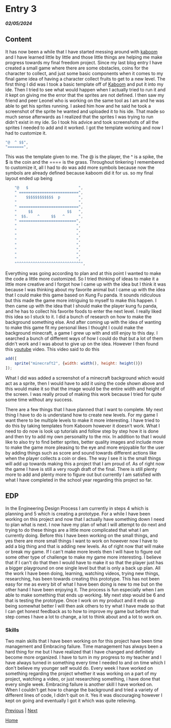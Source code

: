 # Entry 3
##### 02/05/2024

## Content

It has now been a while that I have started messing around with [kaboom](https://kaboomjs.com/) and I have learned little by little and those little things are helping me make progress towards my final freedom project. Since my last blog entry I have created a small game where there are some obstacles, coins for the character to collect, and just some basic components when it comes to my final game idea of having a character collect fruits to get to a new level.
The first thing I did was I took a basic template off of [Kaboom](https://kaboomjs.com/play?example=level) and put it into my ide. Then I tried to see what would happen when I actually tried to run it and it kept on giving me the error that the sprites are not defined. I then saw my friend and peer Leonel who is working on the same tool as I am and he was able to get his sprites running. I asked him how and he said he took a screenshot of the sprite he wanted and uploaded it to his ide. That made so much sense afterwards as I realized that the sprites I was trying to run didn't exist in my ide. So I took his advice and took screenshots of all the sprites I needed to add and it worked. I got the template working and now I had to customize it.
```js
"@  ^ $$",
"=======",
```
This was the template given to me. The @ is the player, the ^ is a spike, the $ is the coin and the ==== is the grass. Throughout tinkering I remembered to customize it, all I had to do was add more symbols because now the symbols are already defined because kaboom did it for us. so my final layout ended up being

```js
    "@   $                      ",
	" ==========================",
	"    $$$$$$$$$$$$  p        ",
	"                           ",
	" ==========================",
	"     $$               $$   ",
	"  $$.    ^     $$   ^      ",
	" =========================",
	"                          ",
	"                          ",
	"                          ",
	"                          ",
	"                          ",
	"                          ",
	"                          ",
	"                          ",
	"^^^^^^^^^^^^^^^^^^^^^^^^^^^^",
```
Everything was going according to plan and at this point I wanted to make the code a little more customized. So I tried thinking of ideas to make it a little more creative and I forgot how I came up with the idea but I think it was because I was thinking about my favorite animal but I came up with the idea that I could make this game based on Kung Fu panda. It sounds ridiculous but this made the game more intriguing to myself to make this happen. I then came up with the idea that I should make the player kung fu panda, and he has to collect his favorite foods to enter the next level. I really liked this idea so I stuck to it. I did a bunch of research on how to make the background something else. And after coming up with the idea of wanting to make this game fit my personal likes I thought I could make the background minecraft, a game I grew up with and still enjoy to this day. I searched a bunch of different ways of how I could do that but a lot of them didn't work and I was about to give up on the idea. However I then found this [youtube](https://www.youtube.com/watch?v=hgReGsh5xVU) video. This video said to do this

```js
add([
	sprite("minecraft2", {width: width(), height: height()})
]);
```
What I did was added a screenshot of a minecraft background which would act as a sprite, then I would have to add it using the code shown above and this would make it so that the image would be the entire width and height of the screen. I was really proud of making this work because I tried for quite some time without any success.

There are a few things that I have planned that I want to complete. My next thing I have to do is understand how to create new levels. For my game I want there to be multiple levels to make it more interesting. I have tried to do this by taking templates from Kaboom however it doesn't work. What I need to do now is look up tutorials and follow step by step how it is done and then try to add my own personality to the mix. In addition to that I would like to also try to find better sprites, better quality images and include more to make the game more pleasing to the eye and more enjoyable for the user by adding things such as score and sound towards different actions like when the player collects a coin or dies. The way I see it is the small things will add up towards making this a project that I am proud of. As of right now the game I have is still a very rough draft of the final. There is still plenty more to add and plenty more to figure out but currently I am satisfied with what I have completed in the school year regarding this project so far.

## EDP

In the Engineering Design Process I am currently in steps 4 which is planning and 5 which is creating a prototype. For a while I have been working on this project and now that I actually have something down I need to plan what is next. I now have my plan of what I will attempt to do next and trying to do these things are a little more complicated that what I am currently doing. Before this I have been working on the small things, and yes there are more small things I want to work on however now I have to add a big thing and that is adding new levels. As of right now that will make or break my game. If I can't make more levels then I will have to figure out some other type of challenge to make my game more interesting. I believe that if I can't do that then I would have to make it so that the player just has a bigger playground on one single level but that is only a back up plan. All the work I have been doing, learning, watching videos, trying new things, researching, has been towards creating this prototype. This has not been easy for me as every bit of what I have been doing is new to me but on the other hand I have been enjoying it. The process is fun especially when I am able to make something that ends up working. My next step would be 6 and that is testing the prototype. Once I work on my product and it ends up being somewhat better I will then ask others to try what I have made so that I can get honest feedback as to how to improve my game but before that step comes I have a lot to change, a lot to think about and a lot to work on.

### Skills

Two main skills that I have been working on for this project have been time management and Embracing failure. Time management has always been a hard thing for me but I have realized that I have changed and definitely become more organized. I have to turn in my progress to my teacher and I have always turned in something every time I needed to and on time which I don't believe my younger self would do. Every week I have worked on something regarding the project whether it was working on a part of my project, watching a video, or just researching something, i have done that every single week. Embracing failure is another skill I have worked on. When I couldn't get how to change the background and tried a variety of different lines of code, I didn't quit on it. Yes it was discouraging however I kept on going and eventually I got it which was quite relieving.

[Previous](entry02.md) | [Next](entry04.md)

[Home](../README.md)

